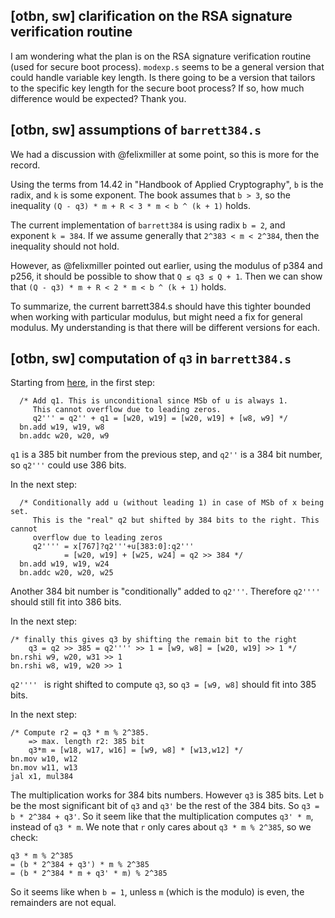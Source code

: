 [otbn, sw] clarification on the RSA signature verification routine
----
I am wondering what the plan is on the RSA signature verification routine (used for secure boot process). `modexp.s` seems to be a general version that could handle variable key length. Is there going to be a version that tailors to the specific key length for the secure boot process? If so, how much difference would be expected? Thank you. 

[otbn, sw] assumptions of `barrett384.s`
----
We had a discussion with @felixmiller at some point, so this is more for the record. 

Using the terms from 14.42 in "Handbook of Applied Cryptography",  `b` is the radix, and `k` is some exponent. The book assumes that `b > 3`, so the inequality `(Q - q3) * m + R < 3 * m < b ^ (k + 1)` holds.

The current implementation of `barrett384` is using radix `b = 2`, and exponent `k = 384`. If we assume generally that `2^383 < m < 2^384`, then the inequality should not hold. 

However, as @felixmiller pointed out earlier, using the modulus of p384 and p256, it should be possible to show that `Q ≤ q3 ≤ Q + 1`. Then we can show that `(Q - q3) * m + R < 2 * m < b ^ (k + 1)` holds.

To summarize, the current barrett384.s should have this tighter bounded when working with particular modulus, but might need a fix for general modulus. My understanding is that there will be different versions for each. 

[otbn, sw] computation of `q3` in `barrett384.s`
----
Starting from [here](https://github.com/lowRISC/opentitan/blob/4a8eea22f7e4dbb6c986126970cf37e6903871c8/sw/otbn/code-snippets/barrett384.s#L167), in the first step:

```
  /* Add q1. This is unconditional since MSb of u is always 1.
     This cannot overflow due to leading zeros.
     q2''' = q2'' + q1 = [w20, w19] = [w20, w19] + [w8, w9] */
  bn.add w19, w19, w8
  bn.addc w20, w20, w9
```

`q1` is a 385 bit number from the previous step, and `q2''` is a 384 bit number, so `q2'''` could use 386 bits.

In the next step:

```
  /* Conditionally add u (without leading 1) in case of MSb of x being set.
     This is the "real" q2 but shifted by 384 bits to the right. This cannot
     overflow due to leading zeros
     q2'''' = x[767]?q2'''+u[383:0]:q2'''
            = [w20, w19] + [w25, w24] = q2 >> 384 */
  bn.add w19, w19, w24
  bn.addc w20, w20, w25
  ```
Another 384 bit number is "conditionally" added to `q2'''`. Therefore `q2''''` should still fit into 386 bits.

In the next step:
```
/* finally this gives q3 by shifting the remain bit to the right
	q3 = q2 >> 385 = q2'''' >> 1 = [w9, w8] = [w20, w19] >> 1 */
bn.rshi w9, w20, w31 >> 1
bn.rshi w8, w19, w20 >> 1
```
`q2'''' ` is right shifted to compute `q3`, so `q3 = [w9, w8]` should fit into 385 bits. 

In the next step:
```
/* Compute r2 = q3 * m % 2^385.
	=> max. length r2: 385 bit
	q3*m = [w18, w17, w16] = [w9, w8] * [w13,w12] */
bn.mov w10, w12
bn.mov w11, w13
jal x1, mul384
```
The multiplication works for 384 bits numbers. However `q3` is 385 bits. Let `b` be the most significant bit of `q3` and `q3'` be the rest of the 384 bits. So `q3 = b * 2^384 + q3'`. So it seem like that the multiplication computes `q3' * m`, instead of  `q3 * m`.  We note that `r` only cares about `q3 * m % 2^385`, so we check:
```
q3 * m % 2^385 
= (b * 2^384 + q3') * m % 2^385
= (b * 2^384 * m + q3' * m) % 2^385
```
So it seems like when `b = 1`, unless `m` (which is the modulo) is even, the remainders are not equal. 
